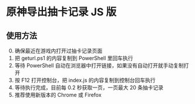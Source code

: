 # 原神导出抽卡记录 JS 版

## 使用方法
0. 确保最近在游戏内打开过抽卡记录页面
1. 把 geturl.ps1 的内容复制到 PowerShell 里回车执行
2. 等待 PowerShell 自动在浏览器中打开链接，如果没有自动打开就手动复制打开
3. 按 F12 打开控制台，把 index.js 的内容复制到控制台回车执行
4. 等待执行完成，目前每 0.2 秒获取一页，一页最大 20 条抽卡记录
5. 推荐使用新版本的 Chrome 或 Firefox
